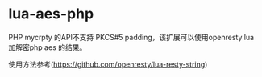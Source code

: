 lua-aes-php
===========

PHP mycrpty 的API不支持 PKCS#5 padding，该扩展可以使用openresty lua 加解密php aes 的结果。

使用方法参考(https://github.com/openresty/lua-resty-string)
